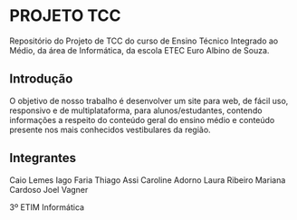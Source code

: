 # PROJETO TCC
Repositório do Projeto de TCC do curso de Ensino Técnico Integrado ao Médio, da área de Informática, da escola ETEC Euro Albino de Souza.

## Introdução
O objetivo de nosso trabalho é desenvolver um site para web, de fácil uso, responsivo e de multiplataforma, para alunos/estudantes, contendo informações a respeito do conteúdo geral do ensino médio e conteúdo presente nos mais conhecidos vestibulares da região.

## Integrantes
Caio Lemes
Iago Faria
Thiago Assi
Caroline Adorno
Laura Ribeiro
Mariana Cardoso
Joel Vagner

3º ETIM Informática
